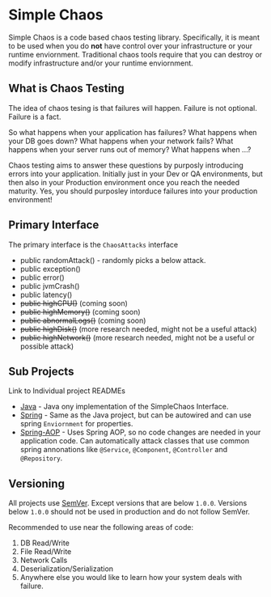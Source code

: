 # Simple Chaos

Simple Chaos is a code based chaos testing library. Specifically, it is meant to be used when you do **not** have control over your infrastructure or your runtime enviornment. Traditional chaos tools require that you can destroy or modify infrastructure and/or your runtime enviornment. 

## What is Chaos Testing
The idea of chaos tesing is that failures will happen. Failure is not optional. Failure is a fact.

So what happens when your application has failures? What happens when your DB goes down? What happens when your network fails? What happens when your server runs out of memory? What happens when ...? 

Chaos testing aims to answer these questions by purposly introducing errors into your application. Initially just in your Dev or QA environments, but then also in your Production environment once you reach the needed maturity. Yes, you should purposley intorduce failures into your production environment!


## Primary Interface
The primary interface is the `ChaosAttacks` interface
* public randomAttack() - randomly picks a below attack.
* public exception()
* public error()
* public jvmCrash()
* public latency()
* ~~public highCPU()~~ (coming soon)
* ~~public highMemory()~~ (coming soon)
* ~~public abnormalLogs()~~ (coming soon)
* ~~public highDisk()~~ (more research needed, might not be a useful attack) 
* ~~public highNetwork()~~ (more research needed, might not be a useful or possible attack) 

## Sub Projects
Link to Individual project READMEs
* [Java](java/README.md) - Java ony implementation of the SimpleChaos Interface.
* [Spring](spring/README.md) - Same as the Java project, but can be autowired and can use spring `Enviornment` for properties.
* [Spring-AOP](spring-aop/README.md) - Uses Spring AOP, so no code changes are needed in your application code. Can automatically attack classes that use common spring annonations like `@Service`, `@Component`, `@Controller` and `@Repository`.


## Versioning

All projects use [SemVer](https://semver.org/). Except versions that are below `1.0.0`. Versions below `1.0.0` should not be used in production and do not follow SemVer.

Recommended to use near the following areas of code:
1. DB Read/Write
2. File Read/Write
3. Network Calls
4. Deserialization/Serialization
5. Anywhere else you would like to learn how your system deals with failure. 